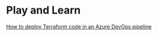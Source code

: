 # Play and Learn

[How to deploy Terraform code in an Azure DevOps pipeline](https://www.techtarget.com/searchcloudcomputing/tip/How-to-deploy-Terraform-code-in-an-Azure-DevOps-pipeline)